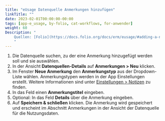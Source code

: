 ```yaml
---
title: "eUsage Datenquelle Anmerkungen hinzufügen"
linkTitle: ""
date: 2023-02-01T00:00:00-00:00
tags: [app-e_usage, by-folio, cat-workflows, for-anwender]
weight: 60
Description: "
    Quellen: [Folio](https://docs.folio.org/docs/erm/eusage/#adding-a-note-to-a-usage-data-provider) & [GBV](https://info.gbv.de/pages/viewpage.action?pageId=847904784)
    "
---
```


1.  Die Datenquelle suchen, zu der eine Anmerkung hinzugefügt werden soll und sie auswählen.
2.  In der Ansicht **Datenquellen-Details** auf **Anmerkungen > Neu** klicken.
3.  Im Fenster **Neue Anmerkung** den **Anmerkungstyp** aus der Dropdown-Liste wählen. Anmerkungstypen werden in der App Einstellungen erstellt. Weitere Informationen sind unter [Einstellungen > Notizen](https://info.gbv.de/pages/viewpage.action?pageId=844890132) zu finden.
4.  In das Feld einen **Anmerkungstitel** eingeben.
5.  Optional: In das Feld **Details** über die Anmerkung eingeben.
6.  Auf **Speichern & schließen** klicken. Die Anmerkung wird gespeichert und erscheint im Abschnitt Anmerkungen in der Ansicht der Datenquelle für die Nutzungsdaten.
